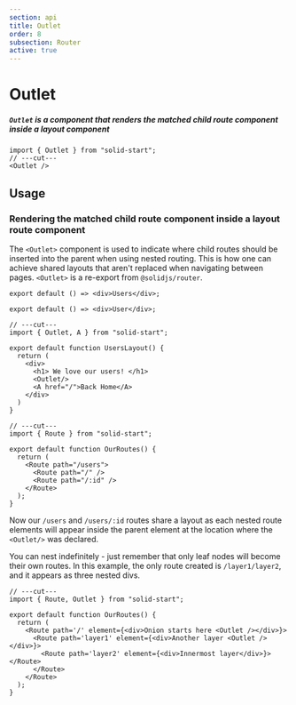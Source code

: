 ```yaml
---
section: api
title: Outlet
order: 8
subsection: Router
active: true
---
```


# Outlet

##### `Outlet` is a component that renders the matched child route component inside a layout component

<div class="text-lg">

```tsx twoslash
import { Outlet } from "solid-start";
// ---cut---
<Outlet />
```

</div>

<table-of-contents></table-of-contents>

## Usage

### Rendering the matched child route component inside a layout route component

The `<Outlet>` component is used to indicate where child routes should be inserted into the parent when using nested routing. This is how one can achieve shared layouts that aren't replaced when navigating between pages. `<Outlet>` is a re-export from `@solidjs/router`.

```tsx twoslash filename="routes/users/index.tsx"
export default () => <div>Users</div>;
```

```tsx twoslash filename="routes/users/[id].tsx"
export default () => <div>User</div>;
```

```tsx twoslash filename="routes/users.tsx"
// ---cut---
import { Outlet, A } from "solid-start";

export default function UsersLayout() {
  return (
    <div>
      <h1> We love our users! </h1>
      <Outlet/>
      <A href="/">Back Home</A>
    </div>
  )
}
```

```tsx twoslash filename="routes.tsx"
// ---cut---
import { Route } from "solid-start";

export default function OurRoutes() {
  return (
    <Route path="/users">
      <Route path="/" />
      <Route path="/:id" />  
    </Route>
  );
}
```

Now our `/users` and `/users/:id` routes share a layout as each nested route elements will appear inside the parent element at the location where the `<Outlet/>` was declared.

You can nest indefinitely - just remember that only leaf nodes will become their own routes. In this example, the only route created is `/layer1/layer2`, and it appears as three nested divs.

```tsx twoslash filename="routes.tsx"
// ---cut---
import { Route, Outlet } from "solid-start";

export default function OurRoutes() {
  return (
    <Route path='/' element={<div>Onion starts here <Outlet /></div>}>
      <Route path='layer1' element={<div>Another layer <Outlet /></div>}>
        <Route path='layer2' element={<div>Innermost layer</div>}></Route>
      </Route>
    </Route>
  );
}
```

